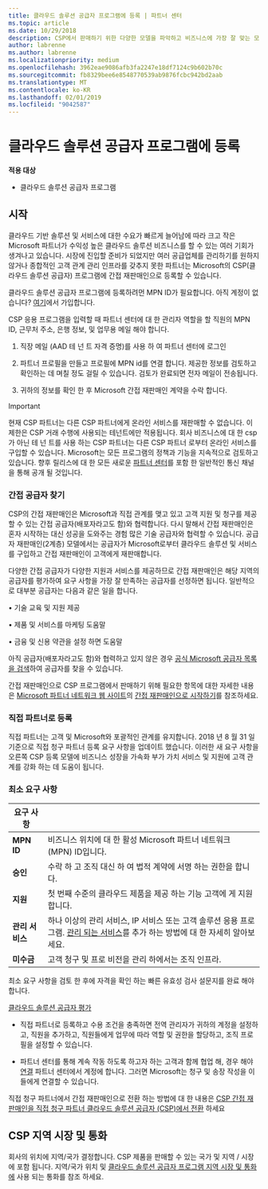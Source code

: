 ```yaml
---
title: 클라우드 솔루션 공급자 프로그램에 등록 | 파트너 센터
ms.topic: article
ms.date: 10/29/2018
description: CSP에서 판매하기 위한 다양한 모델을 파악하고 비즈니스에 가장 잘 맞는 모델 결정
author: labrenne
ms.author: labrenne
ms.localizationpriority: medium
ms.openlocfilehash: 3962eae9086afb3fa2247e18df7124c9b602b70c
ms.sourcegitcommit: fb8329bee6e8548770539ab9876fcbc942bd2aab
ms.translationtype: MT
ms.contentlocale: ko-KR
ms.lasthandoff: 02/01/2019
ms.locfileid: "9042587"
---
```

# <a name="enroll-in-the-cloud-solution-provider-program"></a>클라우드 솔루션 공급자 프로그램에 등록

**적용 대상**

- 클라우드 솔루션 공급자 프로그램  


## <a name="get-started"></a>시작

클라우드 기반 솔루션 및 서비스에 대한 수요가 빠르게 늘어남에 따라 크고 작은 Microsoft 파트너가 수익성 높은 클라우드 솔루션 비즈니스를 할 수 있는 여러 기회가 생겨나고 있습니다. 시장에 진입할 준비가 되었지만 여러 공급업체를 관리하기를 원하지 않거나 종합적인 고객 관계 관리 인프라를 갖추지 못한 파트너는 Microsoft의 CSP(클라우드 솔루션 공급자) 프로그램에 간접 재판매인으로 등록할 수 있습니다.

클라우드 솔루션 공급자 프로그램에 등록하려먼 MPN ID가 필요합니다. 아직 계정이 없습니다? [여기](https://epe.mspartner.microsoft.com/EPE/portal/en-US?partnerid=)에서 가입합니다.

CSP 응용 프로그램을 입력할 때 파트너 센터에 대 한 관리자 역할을 할 직원의 MPN ID, 근무처 주소, 은행 정보, 및 업무용 메일 해야 합니다.

1. 직장 메일 (AAD 테 넌 트 자격 증명)를 사용 하 여 파트너 센터에 로그인

2. 파트너 프로필을 만들고 프로필에 MPN id를 연결 합니다.
제공한 정보를 검토하고 확인하는 데 며칠 정도 걸릴 수 있습니다. 검토가 완료되면 전자 메일이 전송됩니다.

3. 귀하의 정보를 확인 한 후 Microsoft 간접 재판매인 계약을 수락 합니다.

> [!IMPORTANT]  
> 현재 CSP 파트너는 다른 CSP 파트너에게 온라인 서비스를 재판매할 수 없습니다. 이 제한은 CSP 거래 수행에 사용되는 테넌트에만 적용됩니다. 회사 비즈니스에 대 한 csp가 아닌 테 넌 트를 사용 하는 CSP 파트너는 다른 CSP 파트너 로부터 온라인 서비스를 구입할 수 있습니다. Microsoft는 모든 프로그램의 정책과 기능을 지속적으로 검토하고 있습니다. 향후 릴리스에 대 한 모든 새로운 [파트너 센터](https://partner.microsoft.com/en-us/pcv/announcements)를 포함 한 일반적인 통신 채널을 통해 공개 될 것입니다.

### <a name="find-an-indirect-provider"></a>간접 공급자 찾기

CSP의 간접 재판매인은 Microsoft과 직접 관계를 맺고 있고 고객 지원 및 청구를 제공할 수 있는 간접 공급자(배포자라고도 함)와 협력합니다. 다시 말해서 간접 재판매인은 혼자 시작하는 대신 성공을 도와주는 경험 많은 기술 공급자와 협력할 수 있습니다. 공급자 재판매인(2계층) 모델에서는 공급자가 Microsoft로부터 클라우드 솔루션 및 서비스를 구입하고 간접 재판매인이 고객에게 재판매합니다.

다양한 간접 공급자가 다양한 지원과 서비스를 제공하므로 간접 재판매인은 해당 지역의 공급자를 평가하여 요구 사항을 가장 잘 만족하는 공급자를 선정하면 됩니다. 일반적으로 대부분 공급자는 다음과 같은 일을 합니다. 

• 기술 교육 및 지원 제공

• 제품 및 서비스를 마케팅 도움말 

• 금융 및 신용 약관을 설정 하면 도움말

아직 공급자(배포자라고도 함)와 협력하고 있지 않은 경우 [공식 Microsoft 공급자 목록을 검색](https://partnercenter.microsoft.com/partner/find-a-provider)하여 공급자를 찾을 수 있습니다.

간접 재판매인으로 CSP 프로그램에서 판매하기 위해 필요한 항목에 대한 자세한 내용은 [Microsoft 파트너 네트워크 웹 사이트](https://partner.microsoft.com/)의 [간접 재판매인으로 시작하기](https://partner.microsoft.com/cloud-solution-provider/whats-required)를 참조하세요. 



### <a name="enroll-as-a-direct-partner"></a>직접 파트너로 등록

직접 파트너는 고객 및 Microsoft와 포괄적인 관계를 유지합니다. 2018 년 8 월 31 일 기준으로 직접 청구 파트너 등록 요구 사항을 업데이트 했습니다. 이러한 새 요구 사항을 오른쪽 CSP 등록 모델에 비즈니스 성장을 가속화 부가 가치 서비스 및 지원에 고객 관계를 강화 하는 데 도움이 됩니다. 

### <a name="minimum-requirements"></a>최소 요구 사항

|**요구 사항**|                             |
|--------------------------------|--------------------------------------------------------------|
|**MPN ID**   |비즈니스 위치에 대 한 활성 Microsoft 파트너 네트워크 (MPN) ID입니다.   |
|**승인**   |수락 하 고 조직 대신 하 여 법적 계약에 서명 하는 권한을 합니다.|
|**지원**   |첫 번째 수준의 클라우드 제품을 제공 하는 기능 고객에 게 지원 합니다.|
|**관리 서비스**   |하나 이상의 관리 서비스, IP 서비스 또는 고객 솔루션 응용 프로그램. [관리 되는 서비스](https://partner.microsoft.com/en-US/business-opportunities/managed-services-provider)를 추가 하는 방법에 대 한 자세히 알아보세요.|
|**미수금** |고객 청구 및 프로 비전을 관리 하에서는 조직 인프라. 


최소 요구 사항을 검토 한 후에 자격을 확인 하는 빠른 유효성 검사 설문지를 완료 해야 합니다. 

[클라우드 솔루션 공급자 평가](https://partner.microsoft.com/cloud-solution-provider/assessment)

- 직접 파트너로 등록하고 수용 조건을 충족하면 전역 관리자가 귀하의 계정을 설정하고, 직원을 추가하고, 직원들에게 업무에 따라 역할 및 권한을 할당하고, 조직 프로필을 설정할 수 있습니다.

- 파트너 센터를 통해 계속 작동 하도록 하고자 하는 고객과 함께 협업 해, 경우 해야 [연결](request-a-relationship-with-a-customer.md) 파트너 센터에서 계정에 합니다. 그러면 Microsoft는 청구 및 송장 작성을 이들에게 연결할 수 있습니다. 

직접 청구 파트너에서 간접 재판매인으로 전환 하는 방법에 대 한 내용은 [CSP 간접 재판매인을 직접 청구 파트너 클라우드 솔루션 공급자 (CSP)에서 전환](transition-direct-to-indirect.md) 하세요

## <a name="csp-regional-markets-and-currencies"></a>CSP 지역 시장 및 통화

회사의 위치에 지역/국가 결정합니다. CSP 제품을 판매할 수 있는 국가 및 지역 / 시장에 포함 됩니다. 지역/국가 위치 및 [클라우드 솔루션 공급자 프로그램 지역 시장 및 통화에](regional-authorization-overview.md) 사용 되는 통화를 참조 하세요.




